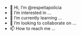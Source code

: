 - 👋 Hi, I’m @respeitapolicia
- 👀 I’m interested in ...
- 🌱 I’m currently learning ...
- 💞️ I’m looking to collaborate on ...
- 📫 How to reach me ...

<!---
respeitapolicia/respeitapolicia is a ✨ special ✨ repository because its `README.md` (this file) appears on your GitHub profile.
You can click the Preview link to take a look at your changes.
--->
